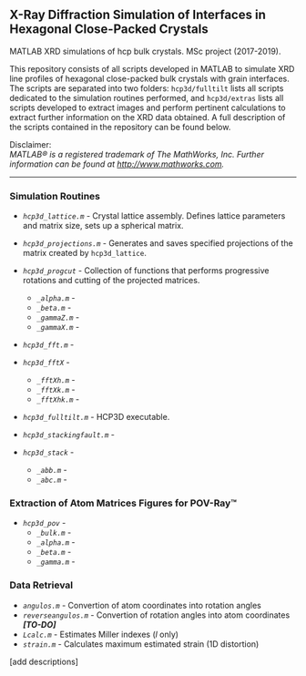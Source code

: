 ## X-Ray Diffraction Simulation of Interfaces in Hexagonal Close-Packed Crystals

MATLAB XRD simulations of hcp bulk crystals. MSc project (2017-2019).

This repository consists of all scripts developed in MATLAB to simulate XRD line profiles of hexagonal close-packed bulk crystals with grain interfaces. The scripts are separated into two folders: `hcp3d/fulltilt` lists all scripts dedicated to the simulation routines performed, and `hcp3d/extras` lists all scripts developed to extract images and perform pertinent calculations to extract further information on the XRD data obtained. A full description of the scripts contained in the repository can be found below.

Disclaimer:  
_MATLAB® is a registered trademark of The MathWorks, Inc. Further information can be found at http://www.mathworks.com._

---

<h3> Simulation Routines </h3>

* _`hcp3d_lattice.m`_ - Crystal lattice assembly. Defines lattice parameters and matrix size, sets up a spherical matrix.
* _`hcp3d_projections.m`_ - Generates and saves specified projections of the matrix created by `hcp3d_lattice`.
* _`hcp3d_progcut`_ - Collection of functions that performs progressive rotations and cutting of the projected matrices.
  * _`_alpha.m`_ -
  * _`_beta.m`_ -
  * _`_gammaZ.m`_ -
  * _`_gammaX.m`_ -
* _`hcp3d_fft.m`_ - 
* _`hcp3d_fftX`_ - 
  * _`_fftXh.m`_ -
  * _`_fftXk.m`_ -
  * _`_fftXhk.m`_ -
* _`hcp3d_fulltilt.m`_ - HCP3D executable.

* _`hcp3d_stackingfault.m`_ - 
* _`hcp3d_stack`_ - 
  * _`_abb.m`_ - 
  * _`_abc.m`_ - 
  
<h3> Extraction of Atom Matrices Figures for POV-Ray™ </h3>

* _`hcp3d_pov`_ - 
  * _`_bulk.m`_ - 
  * _`_alpha.m`_ - 
  * _`_beta.m`_ - 
  * _`_gamma.m`_ - 

<h3> Data Retrieval </h3>

* _`angulos.m`_ - Convertion of atom coordinates into rotation angles
* _`reverseangulos.m`_ - Convertion of rotation angles into atom coordinates **_[TO-DO]_**
* _`Lcalc.m`_ - Estimates Miller indexes (_l_ only)
* _`strain.m`_ - Calculates maximum estimated strain (1D distortion)

[add descriptions]
